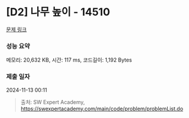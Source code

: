 # [D2] 나무 높이 - 14510 

[문제 링크](https://swexpertacademy.com/main/code/problem/problemDetail.do?contestProbId=AYFofW8qpXYDFAR4) 

### 성능 요약

메모리: 20,632 KB, 시간: 117 ms, 코드길이: 1,192 Bytes

### 제출 일자

2024-11-13 00:11



> 출처: SW Expert Academy, https://swexpertacademy.com/main/code/problem/problemList.do
